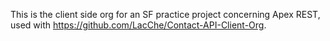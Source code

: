 This is the client side org for an SF practice project concerning Apex REST, used with https://github.com/LacChe/Contact-API-Client-Org.
